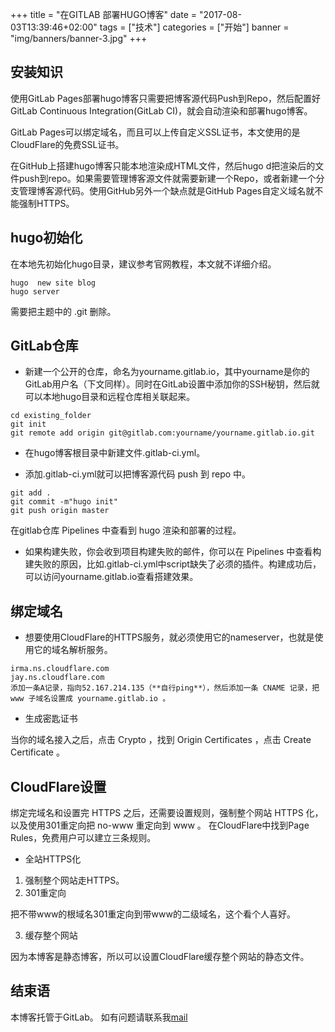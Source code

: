 +++
title = "在GITLAB 部署HUGO博客"
date = "2017-08-03T13:39:46+02:00"
tags = ["技术"]
categories = ["开始"]
banner = "img/banners/banner-3.jpg"
+++

## 安装知识

使用GitLab Pages部署hugo博客只需要把博客源代码Push到Repo，然后配置好GitLab Continuous Integration(GitLab CI)，就会自动渲染和部署hugo博客。

<!--more-->

GitLab Pages可以绑定域名，而且可以上传自定义SSL证书，本文使用的是CloudFlare的免费SSL证书。  

在GitHub上搭建hugo博客只能本地渲染成HTML文件，然后hugo d把渲染后的文件push到repo。如果需要管理博客源文件就需要新建一个Repo，或者新建一个分支管理博客源代码。使用GitHub另外一个缺点就是GitHub Pages自定义域名就不能强制HTTPS。  


## hugo初始化

在本地先初始化hugo目录，建议参考官网教程，本文就不详细介绍。

```
hugo  new site blog
hugo server
``` 

需要把主题中的 .git 删除。


## GitLab仓库

- 新建一个公开的仓库，命名为yourname.gitlab.io，其中yourname是你的GitLab用户名（下文同样）。同时在GitLab设置中添加你的SSH秘钥，然后就可以本地hugo目录和远程仓库相关联起来。
```
cd existing_folder
git init
git remote add origin git@gitlab.com:yourname/yourname.gitlab.io.git
```

- 在hugo博客根目录中新建文件.gitlab-ci.yml。

- 添加.gitlab-ci.yml就可以把博客源代码 push 到 repo 中。

``` 
git add .
git commit -m"hugo init"
git push origin master 
```
在gitlab仓库 Pipelines 中查看到 hugo 渲染和部署的过程。

- 如果构建失败，你会收到项目构建失败的邮件，你可以在 Pipelines 中查看构建失败的原因，比如.gitlab-ci.yml中script缺失了必须的插件。构建成功后，可以访问yourname.gitlab.io查看搭建效果。  


## 绑定域名

- 想要使用CloudFlare的HTTPS服务，就必须使用它的nameserver，也就是使用它的域名解析服务。

```
irma.ns.cloudflare.com
jay.ns.cloudflare.com
添加一条A记录，指向52.167.214.135（**自行ping**），然后添加一条 CNAME 记录，把 www 子域名设置成 yourname.gitlab.io 。
```
- 生成密匙证书

当你的域名接入之后，点击 Crypto ，找到 Origin Certificates ，点击 Create Certificate 。

## CloudFlare设置

绑定完域名和设置完 HTTPS 之后，还需要设置规则，强制整个网站 HTTPS 化，以及使用301重定向把 no-www 重定向到 www 。
在CloudFlare中找到Page Rules，免费用户可以建立三条规则。

- 全站HTTPS化

1. 强制整个网站走HTTPS。
2. 301重定向

把不带www的根域名301重定向到带www的二级域名，这个看个人喜好。

3. 缓存整个网站

因为本博客是静态博客，所以可以设置CloudFlare缓存整个网站的静态文件。

## 结束语

本博客托管于GitLab。 
如有问题请联系我[mail](chunxiaqiu13@gmail.com)

